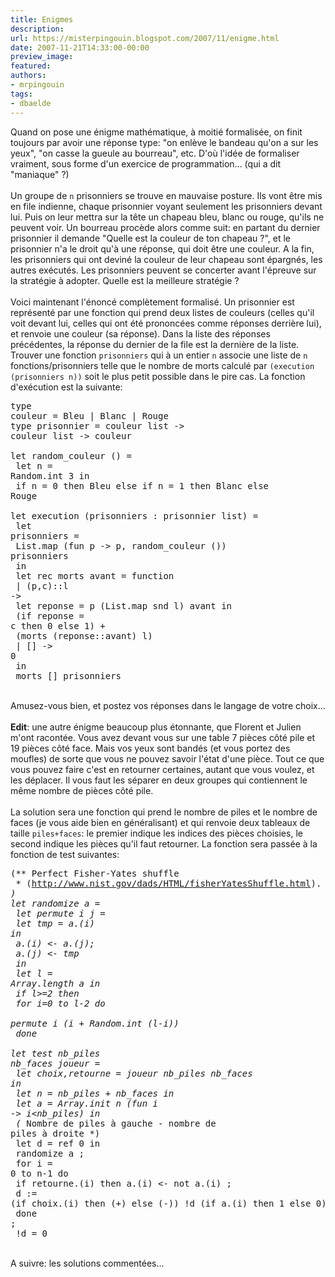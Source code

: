 ```yaml
---
title: Enigmes
description:
url: https://misterpingouin.blogspot.com/2007/11/enigme.html
date: 2007-11-21T14:33:00-00:00
preview_image:
featured:
authors:
- mrpingouin
tags:
- dbaelde
---
```


Quand on pose une &eacute;nigme math&eacute;matique, &agrave; moiti&eacute; formalis&eacute;e, on finit toujours par avoir une r&eacute;ponse type: &quot;on enl&egrave;ve le bandeau qu'on a sur les yeux&quot;, &quot;on casse la gueule au bourreau&quot;, etc. D'o&ugrave; l'id&eacute;e de formaliser vraiment, sous forme d'un exercice de programmation... (qui a dit &quot;maniaque&quot; ?)<br/><br/>Un groupe de <code>n</code> prisonniers se trouve en mauvaise posture. Ils vont &ecirc;tre mis en file indienne, chaque prisonnier voyant seulement les prisonniers devant lui. Puis on leur mettra sur la t&ecirc;te un chapeau bleu, blanc ou rouge, qu'ils ne peuvent voir. Un bourreau proc&egrave;de alors comme suit: en partant du dernier prisonnier il demande &quot;Quelle est la couleur de ton chapeau ?&quot;, et le prisonnier n'a le droit qu'&agrave; une r&eacute;ponse, qui doit &ecirc;tre une couleur. A la fin, les prisonniers qui ont devin&eacute; la couleur de leur chapeau sont &eacute;pargn&eacute;s, les autres ex&eacute;cut&eacute;s. Les prisonniers peuvent se concerter avant l'&eacute;preuve sur la strat&eacute;gie &agrave; adopter. Quelle est la meilleure strat&eacute;gie ?<br/><br/>Voici maintenant l'&eacute;nonc&eacute; compl&egrave;tement formalis&eacute;. Un prisonnier est repr&eacute;sent&eacute; par une fonction qui prend deux listes de couleurs (celles qu'il voit devant lui, celles qui ont &eacute;t&eacute; prononc&eacute;es comme r&eacute;ponses derri&egrave;re lui), et renvoie une couleur (sa r&eacute;ponse). Dans la liste des r&eacute;ponses pr&eacute;c&eacute;dentes, la r&eacute;ponse du dernier de la file est la derni&egrave;re de la liste. Trouver une fonction <code>prisonniers</code> qui &agrave; un entier <code>n</code> associe une liste de <code>n</code> fonctions/prisonniers telle que le nombre de morts calcul&eacute; par <code>(execution (prisonniers n))</code> soit le plus petit possible dans le pire cas. La fonction d'ex&eacute;cution est la suivante:<br/><pre>type couleur = Bleu | Blanc | Rouge<br/>type prisonnier = couleur list -&gt; couleur list -&gt; couleur<br/><br/>let random_couleur () =<br/>  let n = Random.int 3 in<br/>    if n = 0 then Bleu else if n = 1 then Blanc else Rouge<br/><br/>let execution (prisonniers : prisonnier list) =<br/>  let prisonniers =<br/>    List.map (fun p -&gt; p, random_couleur ()) prisonniers<br/>  in<br/>  let rec morts avant = function<br/>    | (p,c)::l -&gt;<br/>        let reponse = p (List.map snd l) avant in<br/>          (if reponse = c then 0 else 1) +<br/>          (morts (reponse::avant) l)<br/>    | [] -&gt; 0<br/>  in<br/>    morts [] prisonniers</pre><br/>Amusez-vous bien, et postez vos r&eacute;ponses dans le langage de votre choix...<br/><br/><b>Edit</b>: une autre &eacute;nigme beaucoup plus &eacute;tonnante, que Florent et Julien m'ont racont&eacute;e. Vous avez devant vous sur une table 7 pi&egrave;ces c&ocirc;t&eacute; pile et 19 pi&egrave;ces c&ocirc;t&eacute; face. Mais vos yeux sont band&eacute;s (et vous portez des moufles) de sorte que vous ne pouvez savoir l'&eacute;tat d'une pi&egrave;ce. Tout ce que vous pouvez faire c'est en retourner certaines, autant que vous voulez, et les d&eacute;placer. Il vous faut les s&eacute;parer en deux groupes qui contiennent le m&ecirc;me nombre de pi&egrave;ces c&ocirc;t&eacute; pile.<br/><br/>La solution sera une fonction qui prend le nombre de piles et le nombre de faces (je vous aide bien en g&eacute;n&eacute;ralisant) et qui renvoie deux tableaux de taille <code>piles+faces</code>: le premier indique les indices des pi&egrave;ces choisies, le second indique les pi&egrave;ces qu'il faut retourner. La fonction sera pass&eacute;e &agrave; la fonction de test suivantes:<br/><pre>(** Perfect Fisher-Yates shuffle<br/>  * (http://www.nist.gov/dads/HTML/fisherYatesShuffle.html). *)<br/>let randomize a =<br/>  let permute i j =<br/>    let tmp = a.(i) in<br/>      a.(i) &lt;- a.(j);<br/>      a.(j) &lt;- tmp<br/>  in<br/>  let l = Array.length a in<br/>    if l&gt;=2 then<br/>      for i=0 to l-2 do<br/>        permute i (i + Random.int (l-i))<br/>      done<br/><br/>let test nb_piles nb_faces joueur =<br/>  let choix,retourne = joueur nb_piles nb_faces in<br/>  let n = nb_piles + nb_faces in<br/>  let a = Array.init n (fun i -&gt; i&lt;nb_piles) in<br/>  (* Nombre de piles &agrave; gauche - nombre de piles &agrave; droite *)<br/>  let d = ref 0 in<br/>    randomize a ;<br/>    for i = 0 to n-1 do<br/>      if retourne.(i) then a.(i) &lt;- not a.(i) ;<br/>      d := (if choix.(i) then (+) else (-)) !d (if a.(i) then 1 else 0)<br/>    done ;<br/>    !d = 0</pre><br/>A suivre: les solutions comment&eacute;es...
